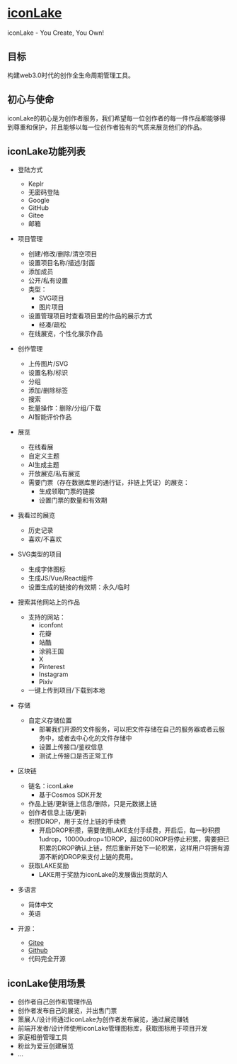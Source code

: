 # [iconLake](https://iconlake.com/)

iconLake - You Create, You Own!

## 目标

构建web3.0时代的创作全生命周期管理工具。

## 初心与使命

iconLake的初心是为创作者服务，我们希望每一位创作者的每一件作品都能够得到尊重和保护，并且能够以每一位创作者独有的气质来展览他们的作品。

## iconLake功能列表

- 登陆方式
  - Keplr
  - 无密码登陆
  - Google
  - GitHub
  - Gitee
  - 邮箱

- 项目管理
  - 创建/修改/删除/清空项目
  - 设置项目名称/描述/封面
  - 添加成员
  - 公开/私有设置
  - 类型：
    - SVG项目
    - 图片项目
  - 设置管理项目时查看项目里的作品的展示方式
    - 经凑/疏松
  - 在线展览，个性化展示作品

- 创作管理
  - 上传图片/SVG
  - 设置名称/标识
  - 分组
  - 添加/删除标签
  - 搜索
  - 批量操作：删除/分组/下载
  - AI智能评价作品

- 展览
  - 在线看展
  - 自定义主题
  - AI生成主题
  - 开放展览/私有展览
  - 需要门票（存在数据库里的通行证，非链上凭证）的展览：
    - 生成领取门票的链接
    - 设置门票的数量和有效期

- 我看过的展览
  - 历史记录
  - 喜欢/不喜欢

- SVG类型的项目
  - 生成字体图标
  - 生成JS/Vue/React组件
  - 设置生成的链接的有效期：永久/临时

- 搜索其他网站上的作品
  - 支持的网站：
    - iconfont
    - 花瓣
    - 站酷
    - 涂鸦王国
    - X
    - Pinterest
    - Instagram
    - Pixiv
  - 一键上传到项目/下载到本地

- 存储
  - 自定义存储位置
    - 部署我们开源的文件服务，可以把文件存储在自己的服务器或者云服务中，或者去中心化的文件存储中
    - 设置上传接口/鉴权信息
    - 测试上传接口是否正常工作

- 区块链
  - 链名：iconLake
    - 基于Cosmos SDK开发
  - 作品上链/更新链上信息/删除，只是元数据上链
  - 创作者信息上链/更新
  - 积攒DROP，用于支付上链的手续费
    - 开启DROP积攒，需要使用LAKE支付手续费，开启后，每一秒积攒1udrop，10000udrop=1DROP，超过60DROP将停止积累，需要把已积累的DROP确认上链，然后重新开始下一轮积累，这样用户将拥有源源不断的DROP来支付上链的费用。
  - 获取LAKE奖励
    - LAKE用于奖励为iconLake的发展做出贡献的人

- 多语言
  - 简体中文
  - 英语

- 开源：
  - [Gitee](https://gitee.com/iconLake/IconLake)
  - [Github](https://github.com/iconLake/IconLake)
  - 代码完全开源

## iconLake使用场景

- 创作者自己创作和管理作品
- 创作者发布自己的展览，并出售门票
- 策展人/设计师通过iconLake为创作者发布展览，通过展览赚钱
- 前端开发者/设计师使用iconLake管理图标库，获取图标用于项目开发
- 家庭相册管理工具
- 粉丝为爱豆创建展览
- ...
